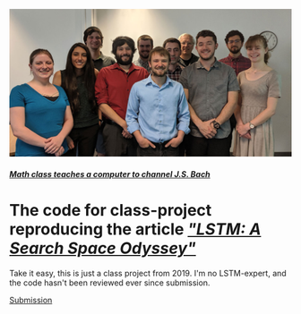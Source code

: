 

<p align="center">
  <a href="https://natsci.source.colostate.edu/math-class-teaches-a-computer-to-channel-j-s-bach/">
    <img src="https://raw.githubusercontent.com/kkarimov/LSTM/master/LSTMclassgroup1200.jpg" alt="Logo">
</p>

#### [**_Math class teaches a computer to channel J.S. Bach_**](https://natsci.source.colostate.edu/math-class-teaches-a-computer-to-channel-j-s-bach/)

The code for class-project reproducing the article [**_"LSTM: A Search Space Odyssey"_**](https://ieeexplore.ieee.org/document/7508408)
=======

Take it easy, this is just a class project from 2019. I'm no LSTM-expert, and the code hasn't been reviewed ever since submission.

[Submission](https://drive.google.com/file/d/1nCt6BJmxWd3Gczqy7BNCxDVr0C9v5m_N/preview)

